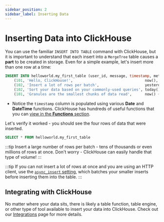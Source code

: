 ```yaml
---
sidebar_position: 2
sidebar_label: Inserting Data
---
```


# Inserting Data into ClickHouse

You can use the familiar `INSERT INTO TABLE` command with ClickHouse, but it is important to understand that each insert into a `MergeTree` table causes a **part** to be created in storage. Even for a simple example, let's insert more than one row at a time:

```sql
INSERT INTO helloworld.my_first_table (user_id, message, timestamp, metric) VALUES
    (101, 'Hello, ClickHouse!',                                 now(),       -1.0    ),
    (102, 'Insert a lot of rows per batch',                     yesterday(), 1.41421 ),
    (102, 'Sort your data based on your commonly-used queries', today(),     2.718   ),
    (101, 'Granules are the smallest chunks of data read',      now() + 5,   3.14159 )
```

- Notice the `timestamp` column is populated using various **Date** and **DateTime** functions. ClickHouse has hundreds of useful functions that you can [view in the **Functions** section](/en/sql-reference/functions/).

Let's verify it worked - you should see the four rows of data that were inserted.
```sql
SELECT * FROM helloworld.my_first_table
```

:::tip
Insert a large number of rows per batch - tens of thousands or even millions of rows at once. Don't worry - ClickHouse can easily handle that type of volume!
:::

:::tip
If you can not insert a lot of rows at once and you are using an HTTP client, use the [`async_insert` setting](../operations/settings/settings.md#async-insert), which batches your smaller inserts before inserting them into the table.
:::

## Integrating with ClickHouse

No matter where your data sits, there is likely a table function, table engine, or other type of tool available to insert your data into ClickHouse. Check out our [Integrations](../integrations/index.mdx) page for more details.